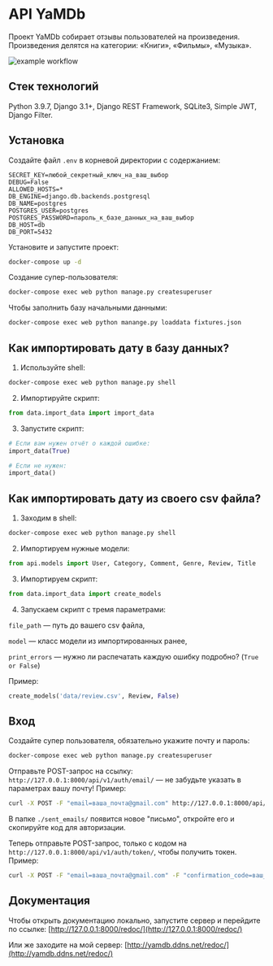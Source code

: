 # API YaMDb
Проект YaMDb собирает отзывы пользователей на произведения. Произведения делятся на категории: «Книги», «Фильмы», «Музыка».

![example workflow](https://github.com/Yan-Zhelanov/yamdb_final/actions/workflows/yamdb_workflow.yml/badge.svg)


## Стек технологий
Python 3.9.7, Django 3.1+, Django REST Framework, SQLite3, Simple JWT, Django Filter.

## Установка
Создайте файл `.env` в корневой директории с содержанием:
```
SECRET_KEY=любой_секретный_ключ_на_ваш_выбор
DEBUG=False
ALLOWED_HOSTS=*
DB_ENGINE=django.db.backends.postgresql
DB_NAME=postgres
POSTGRES_USER=postgres
POSTGRES_PASSWORD=пароль_к_базе_данных_на_ваш_выбор
DB_HOST=db
DB_PORT=5432
```
Установите и запустите проект:
```bash
docker-compose up -d
```
Создание супер-пользователя:
```bash
docker-compose exec web python manage.py createsuperuser
```
Чтобы заполнить базу начальными данными:
```bash
docker-compose exec web python manange.py loaddata fixtures.json
```

## Как импортировать дату в базу данных?
1. Используйте shell:
```bash
docker-compose exec web python manage.py shell
```

2. Импортируйте скрипт:
```python
from data.import_data import import_data
```
3. Запустите скрипт:
```python
# Если вам нужен отчёт о каждой ошибке:
import_data(True)

# Если не нужен:
import_data()
```

## Как импортировать дату из своего csv файла?
1. Заходим в shell:
```bash
docker-compose exec web python manage.py shell
```

2. Импортируем нужные модели:
```python
from api.models import User, Category, Comment, Genre, Review, Title
```

3. Импортируем скрипт:
```python
from data.import_data import create_models
```

4. Запускаем скрипт с тремя параметрами:

`file_path` — путь до вашего csv файла,

`model` — класс модели из импортированных ранее,

`print_errors` — нужно ли распечатать каждую ошибку подробно? (```True or False```)

Пример:
```python
create_models('data/review.csv', Review, False)
```

## Вход
Создайте супер пользователя, обязательно укажите почту и пароль:
```bash
docker-compose exec web python manage.py createsuperuser
```
Отправьте POST-запрос на ссылку: ```http://127.0.0.1:8000/api/v1/auth/email/``` — не забудьте указать в параметрах вашу почту!
Пример:
```bash
curl -X POST -F "email=ваша_почта@gmail.com" http://127.0.0.1:8000/api/v1/auth/email/
```
В папке ```./sent_emails/``` появится новое "письмо", откройте его и скопируйте код для авторизации.

Теперь отправьте POST-запрос, только с кодом на ```http://127.0.0.1:8000/api/v1/auth/token/```, чтобы получить токен. Пример:
```bash
curl -X POST -F "email=ваша_почта@gmail.com" -F "confirmation_code=ваш_код" http://127.0.0.1:8000/api/v1/auth/token/
```

## Документация
Чтобы открыть документацию локально, запустите сервер и перейдите по ссылке:
[http://127.0.0.1:8000/redoc/](http://127.0.0.1:8000/redoc/)

Или же заходите на мой сервер:
[http://yamdb.ddns.net/redoc/](http://yamdb.ddns.net/redoc/)

